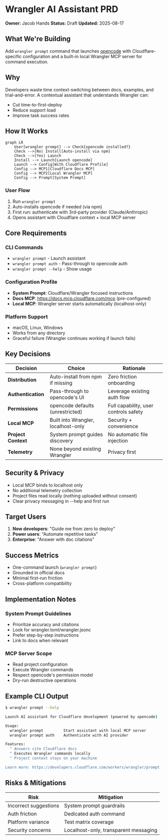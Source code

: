 # Wrangler AI Assistant PRD

**Owner:** Jacob Hands
**Status:** Draft
**Updated:** 2025-08-17

## What We're Building

Add `wrangler prompt` command that launches [opencode](https://opencode.ai) with Cloudflare-specific configuration and a built-in local Wrangler MCP server for command execution.

## Why

Developers waste time context-switching between docs, examples, and trial-and-error. A contextual assistant that understands Wrangler can:

- Cut time-to-first-deploy
- Reduce support load
- Improve task success rates

## How It Works

```mermaid
graph LR
    User[wrangler prompt] --> Check{opencode installed?}
    Check -->|No| Install[Auto-install via npm]
    Check -->|Yes| Launch
    Install --> Launch[Launch opencode]
    Launch --> Config[With Cloudflare Profile]
    Config --> MCP1[Cloudflare Docs MCP]
    Config --> MCP2[Local Wrangler MCP]
    Config --> Prompt[System Prompt]
```

### User Flow

1. Run `wrangler prompt`
2. Auto-installs opencode if needed (via npm)
3. First run: authenticate with 3rd-party provider (Claude/Anthropic)
4. Opens assistant with Cloudflare context + local MCP server

## Core Requirements

### CLI Commands

- `wrangler prompt` - Launch assistant
- `wrangler prompt auth` - Pass-through to opencode auth
- `wrangler prompt --help` - Show usage

### Configuration Profile

- **System Prompt**: Cloudflare/Wrangler focused instructions
- **Docs MCP**: https://docs.mcp.cloudflare.com/mcp (pre-configured)
- **Local MCP**: Wrangler server starts automatically (localhost-only)

### Platform Support

- macOS, Linux, Windows
- Works from any directory
- Graceful failure (Wrangler continues working if launch fails)

## Key Decisions

| Decision            | Choice                              | Rationale                             |
| ------------------- | ----------------------------------- | ------------------------------------- |
| **Distribution**    | Auto-install from npm if missing    | Zero friction onboarding              |
| **Authentication**  | Pass-through to opencode's UI       | Leverage existing auth flow           |
| **Permissions**     | opencode defaults (unrestricted)    | Full capability, user controls safety |
| **Local MCP**       | Built into Wrangler, localhost-only | Security + convenience                |
| **Project Context** | System prompt guides discovery      | No automatic file injection           |
| **Telemetry**       | None beyond existing Wrangler       | Privacy first                         |

## Security & Privacy

- Local MCP binds to localhost only
- No additional telemetry collection
- Project files read locally (nothing uploaded without consent)
- Clear privacy messaging in --help and first run

## Target Users

1. **New developers**: "Guide me from zero to deploy"
2. **Power users**: "Automate repetitive tasks"
3. **Enterprise**: "Answer with doc citations"

## Success Metrics

- One-command launch (`wrangler prompt`)
- Grounded in official docs
- Minimal first-run friction
- Cross-platform compatibility

## Implementation Notes

### System Prompt Guidelines

- Prioritize accuracy and citations
- Look for wrangler.toml/wrangler.jsonc
- Prefer step-by-step instructions
- Link to docs when relevant

### MCP Server Scope

- Read project configuration
- Execute Wrangler commands
- Respect opencode's permission model
- Dry-run destructive operations

## Example CLI Output

```bash
$ wrangler prompt --help

Launch AI assistant for Cloudflare development (powered by opencode)

Usage:
  wrangler prompt         Start assistant with local MCP server
  wrangler prompt auth    Authenticate with AI provider

Features:
  " Answers cite Cloudflare docs
  " Executes Wrangler commands locally
  " Project context stays on your machine

Learn more: https://developers.cloudflare.com/workers/wrangler/prompt
```

## Risks & Mitigations

| Risk                  | Mitigation                            |
| --------------------- | ------------------------------------- |
| Incorrect suggestions | System prompt guardrails              |
| Auth friction         | Dedicated auth command                |
| Platform variance     | Test matrix coverage                  |
| Security concerns     | Localhost-only, transparent messaging |
